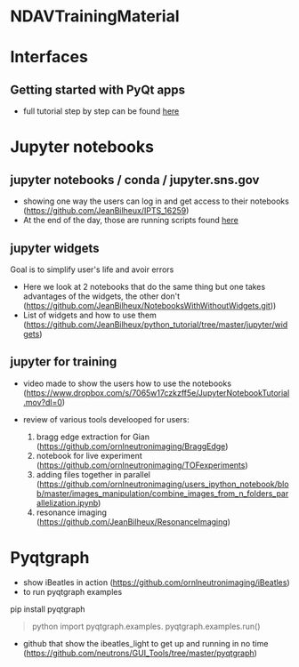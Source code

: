 # NDAVTrainingMaterial

# Interfaces

## Getting started with PyQt apps

- full tutorial step by step can be found [here](https://github.com/JeanBilheux/PyQtGui101/wiki)

# Jupyter notebooks

## jupyter  notebooks / conda / jupyter.sns.gov

- showing one way the users can log in and get access to their notebooks (https://github.com/JeanBilheux/IPTS_16259)
- At the end of the day, those are running scripts found [here](https://github.com/JeanBilheux/IPTS_scripts)

## jupyter widgets

Goal is to simplify user's life and avoir errors 

- Here we look at 2 notebooks that do the same thing but one takes advantages of the widgets, the other don't (https://github.com/JeanBilheux/NotebooksWithWithoutWidgets.git))
- List of widgets and how to use them (https://github.com/JeanBilheux/python_tutorial/tree/master/jupyter/widgets)

## jupyter for training

- video made to show the users how to use the notebooks (https://www.dropbox.com/s/7065w17czkzff5e/JupyterNotebookTutorial.mov?dl=0)

- review of various tools develooped for users:
  1. bragg edge extraction for Gian (https://github.com/ornlneutronimaging/BraggEdge)
  2. notebook for live experiment (https://github.com/ornlneutronimaging/TOFexperiments)
  3. adding files together in parallel (https://github.com/ornlneutronimaging/users_ipython_notebook/blob/master/images_manipulation/combine_images_from_n_folders_parallelization.ipynb)
  4. resonance imaging (https://github.com/JeanBilheux/ResonanceImaging)
  
# Pyqtgraph

- show iBeatles in action (https://github.com/ornlneutronimaging/iBeatles)
- to run pyqtgraph examples

 pip install pyqtgraph
 > python
 import pyqtgraph.examples.
 pyqtgraph.examples.run()

- github that show the ibeatles_light to get up and running in no time (https://github.com/neutrons/GUI_Tools/tree/master/pyqtgraph)
                    
